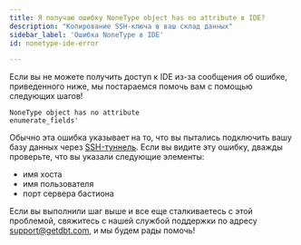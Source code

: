 ```yaml
---
title: Я получаю ошибку NoneType object has no attribute в IDE?
description: "Копирование SSH-ключа в ваш склад данных"
sidebar_label: 'Ошибка NoneType в IDE'
id: nonetype-ide-error

---
```


Если вы не можете получить доступ к IDE из-за сообщения об ошибке, приведенного ниже, мы постараемся помочь вам с помощью следующих шагов!

```shell
NoneType object has no attribute 
enumerate_fields'
```

Обычно эта ошибка указывает на то, что вы пытались подключить вашу базу данных через [SSH-туннель](https://docs.getdbt.com/docs/dbt-cloud/cloud-configuring-dbt-cloud/connecting-your-database#connecting-via-an-ssh-tunnel). Если вы видите эту ошибку, дважды проверьте, что вы указали следующие элементы:

- имя хоста
- имя пользователя
- порт сервера бастиона

Если вы выполнили шаг выше и все еще сталкиваетесь с этой проблемой, свяжитесь с нашей службой поддержки по адресу support@getdbt.com, и мы будем рады помочь!